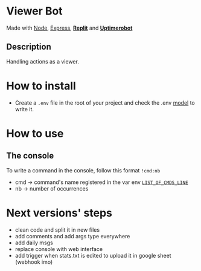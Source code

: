 # Viewer Bot

Made with [Node](https://nodejs.org/en/), [Express](https://expressjs.com/), [**Replit**](https://replit.com/@jeremy-serenne/viewer-twitch-bot) and [**Uptimerobot**](https://uptimerobot.com/)

## Description

Handling actions as a viewer.

# How to install

- Create a `.env` file in the root of your project and check the .env [model](model.env) to write it.

# How to use

## The console

To write a command in the console, follow this format `!cmd:nb`
- cmd -> command's name registered in the var env [`LIST_OF_CMDS_LINE`](model.env)
- nb -> number of occurrences




# Next versions' steps

- clean code and split it in new files
- add comments and add args type everywhere
- add daily msgs
- replace console with web interface
- add trigger when stats.txt is edited to upload it in google sheet (webhook imo)